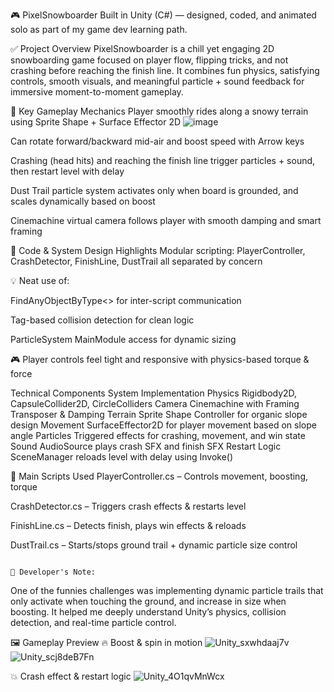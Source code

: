 🎮 PixelSnowboarder
Built in Unity (C#) — designed, coded, and animated solo as part of my game dev learning path.

✅ Project Overview
PixelSnowboarder is a chill yet engaging 2D snowboarding game focused on player flow, flipping tricks, and not crashing before reaching the finish line. It combines fun physics, satisfying controls, smooth visuals, and meaningful particle + sound feedback for immersive moment-to-moment gameplay.

🧩 Key Gameplay Mechanics
Player smoothly rides along a snowy terrain using Sprite Shape + Surface Effector 2D
![image](https://github.com/user-attachments/assets/a44d8194-b59a-4ed4-ab5d-fbf3484f8c96)

Can rotate forward/backward mid-air and boost speed with Arrow keys

Crashing (head hits) and reaching the finish line trigger particles + sound, then restart level with delay

Dust Trail particle system activates only when board is grounded, and scales dynamically based on boost

Cinemachine virtual camera follows player with smooth damping and smart framing

🧠 Code & System Design Highlights
 Modular scripting: PlayerController, CrashDetector, FinishLine, DustTrail all separated by concern

💡 Neat use of:

FindAnyObjectByType<> for inter-script communication

Tag-based collision detection for clean logic

ParticleSystem MainModule access for dynamic sizing

🎮 Player controls feel tight and responsive with physics-based torque & force

 Technical Components
System                    Implementation
Physics                   Rigidbody2D, CapsuleCollider2D, CircleColliders
Camera	                  Cinemachine with Framing Transposer & Damping
Terrain	                  Sprite Shape Controller for organic slope design
Movement	                SurfaceEffector2D for player movement based on slope angle
Particles	                Triggered effects for crashing, movement, and win state
Sound	                    AudioSource plays crash SFX and finish SFX
Restart                   Logic	SceneManager reloads level with delay using Invoke()

🔧 Main Scripts Used
PlayerController.cs – Controls movement, boosting, torque

CrashDetector.cs – Triggers crash effects & restarts level

FinishLine.cs – Detects finish, plays win effects & reloads

DustTrail.cs – Starts/stops ground trail + dynamic particle size control

                                                                                                    💬 Developer's Note:
One of the funnies challenges was implementing dynamic particle trails that only activate when touching the ground, and increase in size when boosting. It helped me deeply understand Unity’s physics, collision detection, and real-time particle control.


🖼️ Gameplay Preview
🔥 Boost & spin in motion
![Unity_sxwhdaaj7v](https://github.com/user-attachments/assets/115816e1-a78c-4708-8bc3-1486141d52c8)
![Unity_scj8deB7Fn](https://github.com/user-attachments/assets/09a0136f-f0b8-477f-a17e-fe6beb86798e)

💥 Crash effect & restart logic
![Unity_4O1qvMnWcx](https://github.com/user-attachments/assets/d7c767d1-ea75-4b15-82f8-a5b4c708a9ae)
